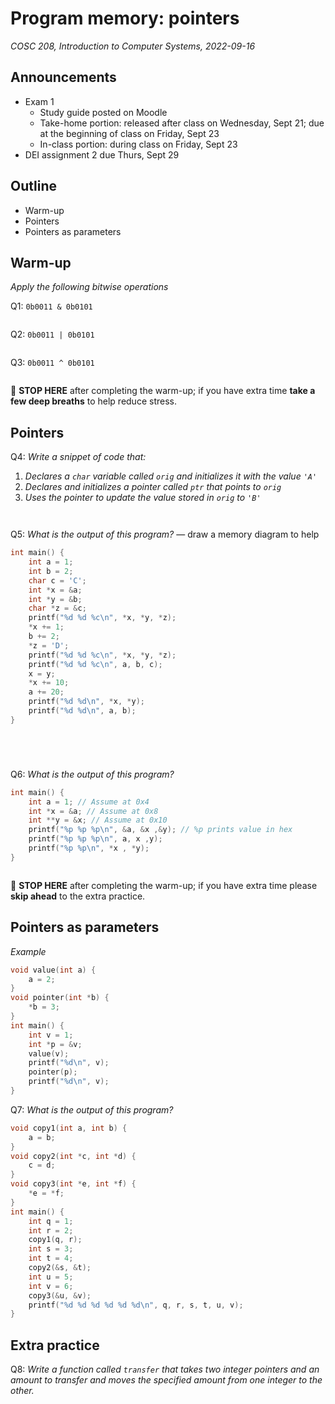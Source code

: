 # Program memory: pointers
_COSC 208, Introduction to Computer Systems, 2022-09-16_

## Announcements
* Exam 1
    * Study guide posted on Moodle
    * Take-home portion: released after class on Wednesday, Sept 21; due at the beginning of class on Friday, Sept 23
    * In-class portion: during class on Friday, Sept 23
* DEI assignment 2 due Thurs, Sept 29

## Outline
* Warm-up
* Pointers
* Pointers as parameters

## Warm-up
_Apply the following bitwise operations_

Q1: `0b0011 & 0b0101`
```

```

Q2: `0b0011 | 0b0101`
```

```

Q3: `0b0011 ^ 0b0101`
```

```
🛑 **STOP HERE** after completing the warm-up; if you have extra time **take a few deep breaths** to help reduce stress.

## Pointers

Q4: _Write a snippet of code that:_
1. _Declares a `char` variable called `orig` and initializes it with the value `'A'`_
2. _Declares and initializes a pointer called `ptr` that points to `orig`_
3. _Uses the pointer to update the value stored in `orig` to `'B'`_

```C



```

<div style="page-break-after: always;"></div>

Q5: _What is the output of this program?_ — draw a memory diagram to help
```C
int main() {
    int a = 1;
    int b = 2;
    char c = 'C';
    int *x = &a;
    int *y = &b;
    char *z = &c;
    printf("%d %d %c\n", *x, *y, *z);
    *x += 1;
    b += 2;
    *z = 'D';
    printf("%d %d %c\n", *x, *y, *z);
    printf("%d %d %c\n", a, b, c);
    x = y;
    *x += 10;
    a += 20;
    printf("%d %d\n", *x, *y);
    printf("%d %d\n", a, b);
}
```
```




```

Q6: _What is the output of this program?_
```C
int main() {
    int a = 1; // Assume at 0x4
    int *x = &a; // Assume at 0x8
    int **y = &x; // Assume at 0x10
    printf("%p %p %p\n", &a, &x ,&y); // %p prints value in hex
    printf("%p %p %p\n", a, x ,y);
    printf("%p %p\n", *x , *y);
}
```
```
```
🛑 **STOP HERE** after completing the warm-up; if you have extra time please **skip ahead** to the extra practice.

## Pointers as parameters

_Example_
```C
void value(int a) {
    a = 2;
}
void pointer(int *b) {
    *b = 3;
}
int main() {
    int v = 1;
    int *p = &v;
    value(v);
    printf("%d\n", v);
    pointer(p);
    printf("%d\n", v);
}
```

<div style="page-break-after: always;"></div>

Q7: _What is the output of this program?_
```C
void copy1(int a, int b) {
    a = b;
}
void copy2(int *c, int *d) {
    c = d;
}
void copy3(int *e, int *f) {
    *e = *f;
}
int main() {
    int q = 1;
    int r = 2;
    copy1(q, r);
    int s = 3;
    int t = 4;
    copy2(&s, &t);
    int u = 5;
    int v = 6;
    copy3(&u, &v);
    printf("%d %d %d %d %d %d\n", q, r, s, t, u, v);
}
```

## Extra practice
Q8: _Write a function called `transfer` that takes two integer pointers and an amount to transfer and moves the specified amount from one integer to the other._